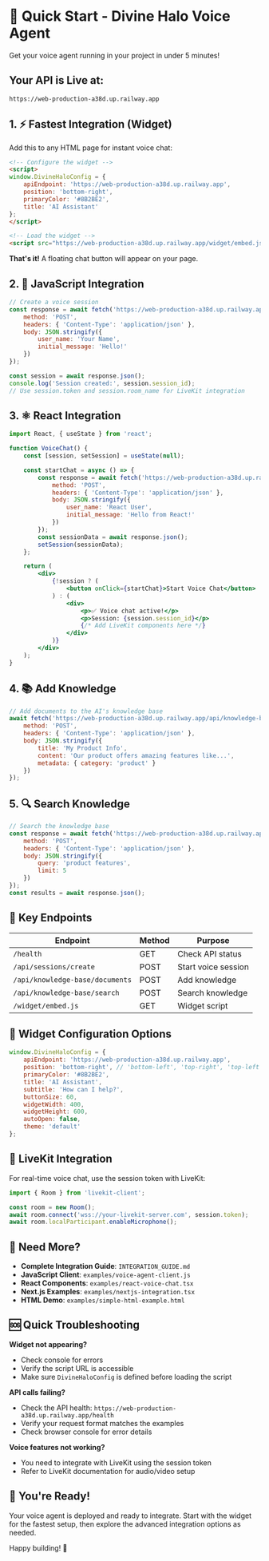 # 🚀 Quick Start - Divine Halo Voice Agent

Get your voice agent running in your project in under 5 minutes!

## Your API is Live at:
```
https://web-production-a38d.up.railway.app
```

## 1. ⚡ Fastest Integration (Widget)

Add this to any HTML page for instant voice chat:

```html
<!-- Configure the widget -->
<script>
window.DivineHaloConfig = {
    apiEndpoint: 'https://web-production-a38d.up.railway.app',
    position: 'bottom-right',
    primaryColor: '#8B2BE2',
    title: 'AI Assistant'
};
</script>

<!-- Load the widget -->
<script src="https://web-production-a38d.up.railway.app/widget/embed.js"></script>
```

**That's it!** A floating chat button will appear on your page.

## 2. 🔧 JavaScript Integration

```javascript
// Create a voice session
const response = await fetch('https://web-production-a38d.up.railway.app/api/sessions/create', {
    method: 'POST',
    headers: { 'Content-Type': 'application/json' },
    body: JSON.stringify({
        user_name: 'Your Name',
        initial_message: 'Hello!'
    })
});

const session = await response.json();
console.log('Session created:', session.session_id);
// Use session.token and session.room_name for LiveKit integration
```

## 3. ⚛️ React Integration

```jsx
import React, { useState } from 'react';

function VoiceChat() {
    const [session, setSession] = useState(null);

    const startChat = async () => {
        const response = await fetch('https://web-production-a38d.up.railway.app/api/sessions/create', {
            method: 'POST',
            headers: { 'Content-Type': 'application/json' },
            body: JSON.stringify({
                user_name: 'React User',
                initial_message: 'Hello from React!'
            })
        });
        const sessionData = await response.json();
        setSession(sessionData);
    };

    return (
        <div>
            {!session ? (
                <button onClick={startChat}>Start Voice Chat</button>
            ) : (
                <div>
                    <p>✅ Voice chat active!</p>
                    <p>Session: {session.session_id}</p>
                    {/* Add LiveKit components here */}
                </div>
            )}
        </div>
    );
}
```

## 4. 📚 Add Knowledge

```javascript
// Add documents to the AI's knowledge base
await fetch('https://web-production-a38d.up.railway.app/api/knowledge-base/documents', {
    method: 'POST',
    headers: { 'Content-Type': 'application/json' },
    body: JSON.stringify({
        title: 'My Product Info',
        content: 'Our product offers amazing features like...',
        metadata: { category: 'product' }
    })
});
```

## 5. 🔍 Search Knowledge

```javascript
// Search the knowledge base
const response = await fetch('https://web-production-a38d.up.railway.app/api/knowledge-base/search', {
    method: 'POST',
    headers: { 'Content-Type': 'application/json' },
    body: JSON.stringify({
        query: 'product features',
        limit: 5
    })
});
const results = await response.json();
```

## 🎯 Key Endpoints

| Endpoint | Method | Purpose |
|----------|--------|---------|
| `/health` | GET | Check API status |
| `/api/sessions/create` | POST | Start voice session |
| `/api/knowledge-base/documents` | POST | Add knowledge |
| `/api/knowledge-base/search` | POST | Search knowledge |
| `/widget/embed.js` | GET | Widget script |

## 📱 Widget Configuration Options

```javascript
window.DivineHaloConfig = {
    apiEndpoint: 'https://web-production-a38d.up.railway.app',
    position: 'bottom-right', // 'bottom-left', 'top-right', 'top-left'
    primaryColor: '#8B2BE2',
    title: 'AI Assistant',
    subtitle: 'How can I help?',
    buttonSize: 60,
    widgetWidth: 400,
    widgetHeight: 600,
    autoOpen: false,
    theme: 'default'
};
```

## 🎤 LiveKit Integration

For real-time voice chat, use the session token with LiveKit:

```javascript
import { Room } from 'livekit-client';

const room = new Room();
await room.connect('wss://your-livekit-server.com', session.token);
await room.localParticipant.enableMicrophone();
```

## 📖 Need More?

- **Complete Integration Guide**: `INTEGRATION_GUIDE.md`
- **JavaScript Client**: `examples/voice-agent-client.js`
- **React Components**: `examples/react-voice-chat.tsx`
- **Next.js Examples**: `examples/nextjs-integration.tsx`
- **HTML Demo**: `examples/simple-html-example.html`

## 🆘 Quick Troubleshooting

**Widget not appearing?**
- Check console for errors
- Verify the script URL is accessible
- Make sure `DivineHaloConfig` is defined before loading the script

**API calls failing?**
- Check the API health: `https://web-production-a38d.up.railway.app/health`
- Verify your request format matches the examples
- Check browser console for error details

**Voice features not working?**
- You need to integrate with LiveKit using the session token
- Refer to LiveKit documentation for audio/video setup

## 🎉 You're Ready!

Your voice agent is deployed and ready to integrate. Start with the widget for the fastest setup, then explore the advanced integration options as needed.

Happy building! 🚀